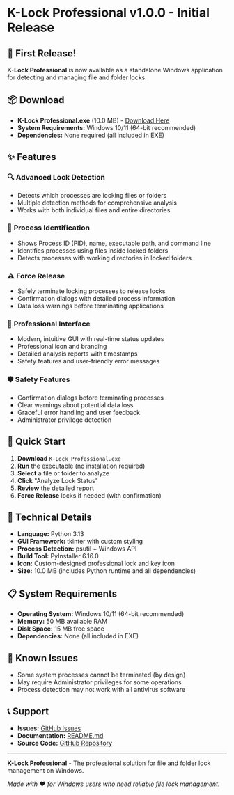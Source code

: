 # K-Lock Professional v1.0.0 - Initial Release

## 🎉 First Release!

**K-Lock Professional** is now available as a standalone Windows application for detecting and managing file and folder locks.

## 📦 Download

- **K-Lock Professional.exe** (10.0 MB) - [Download Here](releases/K-Lock%20Professional.exe)
- **System Requirements:** Windows 10/11 (64-bit recommended)
- **Dependencies:** None required (all included in EXE)

## ✨ Features

### 🔍 **Advanced Lock Detection**
- Detects which processes are locking files or folders
- Multiple detection methods for comprehensive analysis
- Works with both individual files and entire directories

### 🎯 **Process Identification**
- Shows Process ID (PID), name, executable path, and command line
- Identifies processes using files inside locked folders
- Detects processes with working directories in locked folders

### ⚠️ **Force Release**
- Safely terminate locking processes to release locks
- Confirmation dialogs with detailed process information
- Data loss warnings before terminating applications

### 🎨 **Professional Interface**
- Modern, intuitive GUI with real-time status updates
- Professional icon and branding
- Detailed analysis reports with timestamps
- Safety features and user-friendly error messages

### 🛡️ **Safety Features**
- Confirmation dialogs before terminating processes
- Clear warnings about potential data loss
- Graceful error handling and user feedback
- Administrator privilege detection

## 🚀 Quick Start

1. **Download** `K-Lock Professional.exe`
2. **Run** the executable (no installation required)
3. **Select** a file or folder to analyze
4. **Click** "Analyze Lock Status"
5. **Review** the detailed report
6. **Force Release** locks if needed (with confirmation)

## 🔧 Technical Details

- **Language:** Python 3.13
- **GUI Framework:** tkinter with custom styling
- **Process Detection:** psutil + Windows API
- **Build Tool:** PyInstaller 6.16.0
- **Icon:** Custom-designed professional lock and key icon
- **Size:** 10.0 MB (includes Python runtime and all dependencies)

## 📋 System Requirements

- **Operating System:** Windows 10/11 (64-bit recommended)
- **Memory:** 50 MB available RAM
- **Disk Space:** 15 MB free space
- **Dependencies:** None (all included in EXE)

## 🐛 Known Issues

- Some system processes cannot be terminated (by design)
- May require Administrator privileges for some operations
- Process detection may not work with all antivirus software

## 📞 Support

- **Issues:** [GitHub Issues](https://github.com/naderlb/k-lock/issues)
- **Documentation:** [README.md](README.md)
- **Source Code:** [GitHub Repository](https://github.com/naderlb/k-lock)

---

**K-Lock Professional** - The professional solution for file and folder lock management on Windows.

*Made with ❤️ for Windows users who need reliable file lock management.*
